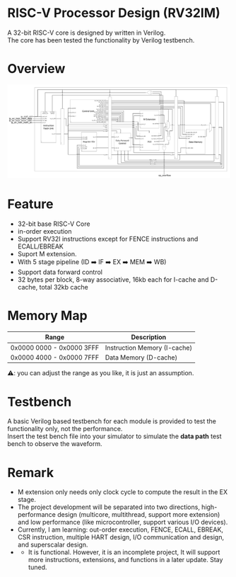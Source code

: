 # RISC-V Processor Design (RV32IM)
A 32-bit RISC-V core is designed by written in Verilog. <br>
The core has been tested the functionality by Verilog testbench.

# Overview
![Graph/Data Path.png](https://github.com/LeeAng0513/RISC-V-Processor-Design-RV32IM-/blob/main/Graph/Data%20Path.png?raw=true)

# Feature
- 32-bit base RISC-V Core
- in-order execution
- Support RV32I instructions except for FENCE instructions and ECALL/EBREAK
- Suport M extension.
- With 5 stage pipeline (ID :arrow_right: IF :arrow_right: EX :arrow_right: MEM :arrow_right: WB)
- Support data forward control
- 32 bytes per block, 8-way associative, 16kb each for I-cache and D-cache, total 32kb cache

# Memory Map
| Range                     | Description                  |
| ------------------------- | ---------------------------- |
| 0x0000 0000 - 0x0000 3FFF | Instruction Memory (I-cache) |
| 0x0000 4000 - 0x0000 7FFF | Data Memory (D-cache)        |

:warning:: you can adjust the range as you like, it is just an assumption.

# Testbench
A basic Verilog based testbench for each module is provided to test the functionality only, not the performance. <br>
Insert the test bench file into your simulator to simulate the **data path** test bench to observe the waveform.

# Remark
- M extension only needs only clock cycle to compute the result in the EX stage.
- The project development will be separated into two directions, high-performance design (multicore, multithread, support more extension) and low performance (like microcontroller, support various I/O devices).
- Currently, I am learning: out-order execution, FENCE, ECALL, EBREAK, CSR instruction, multiple HART design, I/O communication and design, and superscalar design.
- - It is functional. However, it is an incomplete project, It will support more instructions, extensions, and functions in a later update. Stay tuned.
